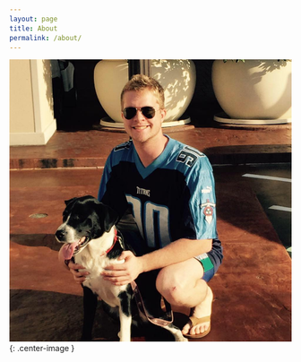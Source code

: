 ```yaml
---
layout: page
title: About
permalink: /about/
---
```


![Picture description](/assets/snoop.jpg){: .center-image }
